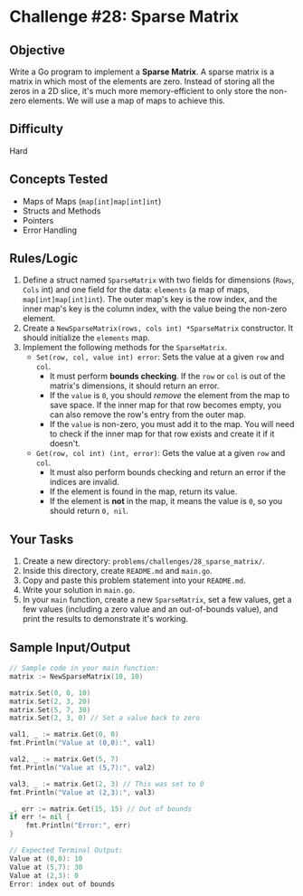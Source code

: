 # Challenge #28: Sparse Matrix

## Objective
Write a Go program to implement a **Sparse Matrix**. A sparse matrix is a matrix in which most of the elements are zero. Instead of storing all the zeros in a 2D slice, it's much more memory-efficient to only store the non-zero elements. We will use a map of maps to achieve this.

## Difficulty
Hard

## Concepts Tested
* Maps of Maps (`map[int]map[int]int`)
* Structs and Methods
* Pointers
* Error Handling

## Rules/Logic
1.  Define a struct named `SparseMatrix` with two fields for dimensions (`Rows`, `Cols` int) and one field for the data: `elements` (a map of maps, `map[int]map[int]int`). The outer map's key is the row index, and the inner map's key is the column index, with the value being the non-zero element.
2.  Create a `NewSparseMatrix(rows, cols int) *SparseMatrix` constructor. It should initialize the `elements` map.
3.  Implement the following methods for the `SparseMatrix`.
    * `Set(row, col, value int) error`: Sets the value at a given `row` and `col`.
        * It must perform **bounds checking**. If the `row` or `col` is out of the matrix's dimensions, it should return an error.
        * If the `value` is `0`, you should *remove* the element from the map to save space. If the inner map for that row becomes empty, you can also remove the row's entry from the outer map.
        * If the `value` is non-zero, you must add it to the map. You will need to check if the inner map for that row exists and create it if it doesn't.
    * `Get(row, col int) (int, error)`: Gets the value at a given `row` and `col`.
        * It must also perform bounds checking and return an error if the indices are invalid.
        * If the element is found in the map, return its value.
        * If the element is **not** in the map, it means the value is `0`, so you should return `0, nil`.

## Your Tasks
1.  Create a new directory: `problems/challenges/28_sparse_matrix/`.
2.  Inside this directory, create `README.md` and `main.go`.
3.  Copy and paste this problem statement into your `README.md`.
4.  Write your solution in `main.go`.
5.  In your `main` function, create a new `SparseMatrix`, set a few values, get a few values (including a zero value and an out-of-bounds value), and print the results to demonstrate it's working.

## Sample Input/Output

```go
// Sample code in your main function:
matrix := NewSparseMatrix(10, 10)

matrix.Set(0, 0, 10)
matrix.Set(2, 3, 20)
matrix.Set(5, 7, 30)
matrix.Set(2, 3, 0) // Set a value back to zero

val1, _ := matrix.Get(0, 0)
fmt.Println("Value at (0,0):", val1)

val2, _ := matrix.Get(5, 7)
fmt.Println("Value at (5,7):", val2)

val3, _ := matrix.Get(2, 3) // This was set to 0
fmt.Println("Value at (2,3):", val3)

_, err := matrix.Get(15, 15) // Out of bounds
if err != nil {
    fmt.Println("Error:", err)
}

// Expected Terminal Output:
Value at (0,0): 10
Value at (5,7): 30
Value at (2,3): 0
Error: index out of bounds